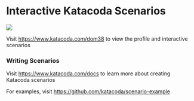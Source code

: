 # Interactive Katacoda Scenarios

[![](http://shields.katacoda.com/katacoda/dom38/count.svg)](https://www.katacoda.com/dom38 "Get your profile on Katacoda.com")

Visit https://www.katacoda.com/dom38 to view the profile and interactive scenarios

### Writing Scenarios
Visit https://www.katacoda.com/docs to learn more about creating Katacoda scenarios

For examples, visit https://github.com/katacoda/scenario-example
